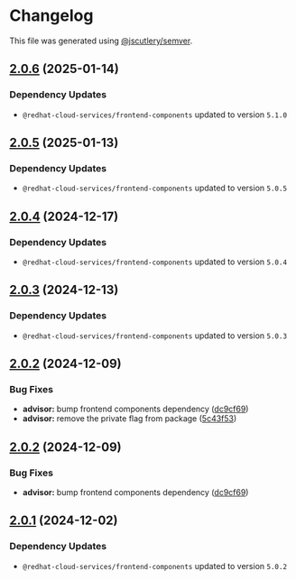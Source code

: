 # Changelog

This file was generated using [@jscutlery/semver](https://github.com/jscutlery/semver).

## [2.0.6](https://github.com/RedHatInsights/frontend-components/compare/@redhat-cloud-services/frontend-components-advisor-components-2.0.5...@redhat-cloud-services/frontend-components-advisor-components-2.0.6) (2025-01-14)

### Dependency Updates

* `@redhat-cloud-services/frontend-components` updated to version `5.1.0`
## [2.0.5](https://github.com/RedHatInsights/frontend-components/compare/@redhat-cloud-services/frontend-components-advisor-components-2.0.4...@redhat-cloud-services/frontend-components-advisor-components-2.0.5) (2025-01-13)

### Dependency Updates

* `@redhat-cloud-services/frontend-components` updated to version `5.0.5`
## [2.0.4](https://github.com/RedHatInsights/frontend-components/compare/@redhat-cloud-services/frontend-components-advisor-components-2.0.3...@redhat-cloud-services/frontend-components-advisor-components-2.0.4) (2024-12-17)

### Dependency Updates

* `@redhat-cloud-services/frontend-components` updated to version `5.0.4`
## [2.0.3](https://github.com/RedHatInsights/frontend-components/compare/@redhat-cloud-services/frontend-components-advisor-components-2.0.2...@redhat-cloud-services/frontend-components-advisor-components-2.0.3) (2024-12-13)

### Dependency Updates

* `@redhat-cloud-services/frontend-components` updated to version `5.0.3`
## [2.0.2](https://github.com/RedHatInsights/frontend-components/compare/@redhat-cloud-services/frontend-components-advisor-components-2.0.1...@redhat-cloud-services/frontend-components-advisor-components-2.0.2) (2024-12-09)


### Bug Fixes

* **advisor:** bump frontend components dependency ([dc9cf69](https://github.com/RedHatInsights/frontend-components/commit/dc9cf69e34c1692663a6c71fee9cbcfe783a7559))
* **advisor:** remove the private flag from package ([5c43f53](https://github.com/RedHatInsights/frontend-components/commit/5c43f53918c7f6a4acd7596f86e0ec038591bfd4))

## [2.0.2](https://github.com/RedHatInsights/frontend-components/compare/@redhat-cloud-services/frontend-components-advisor-components-2.0.1...@redhat-cloud-services/frontend-components-advisor-components-2.0.2) (2024-12-09)


### Bug Fixes

* **advisor:** bump frontend components dependency ([dc9cf69](https://github.com/RedHatInsights/frontend-components/commit/dc9cf69e34c1692663a6c71fee9cbcfe783a7559))

## [2.0.1](https://github.com/RedHatInsights/frontend-components/compare/@redhat-cloud-services/frontend-components-advisor-components-2.0.0...@redhat-cloud-services/frontend-components-advisor-components-2.0.1) (2024-12-02)

### Dependency Updates

* `@redhat-cloud-services/frontend-components` updated to version `5.0.2`
